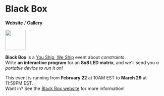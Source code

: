 # Black Box

**[Website](https://blackbox.hackclub.com)** / **[Gallery](https://blackbox.hackclub.com/gallery)**

<img src="https://github.com/hackclub/black-box/raw/main/favicon.svg" width="64" />

**Black Box** is a [You Ship, We Ship](https://ysws.hackclub.com) event about *constraints*.\
Write **an interactive program** for an **8x8 LED matrix**, and we'll send you *a portable device to run it on!*

This event is running from **February 22** at 10AM EST to **March 29** at 11:59PM EST.\
Want in? See the [Black Box website](https://blackbox.hackclub.com) for more information!